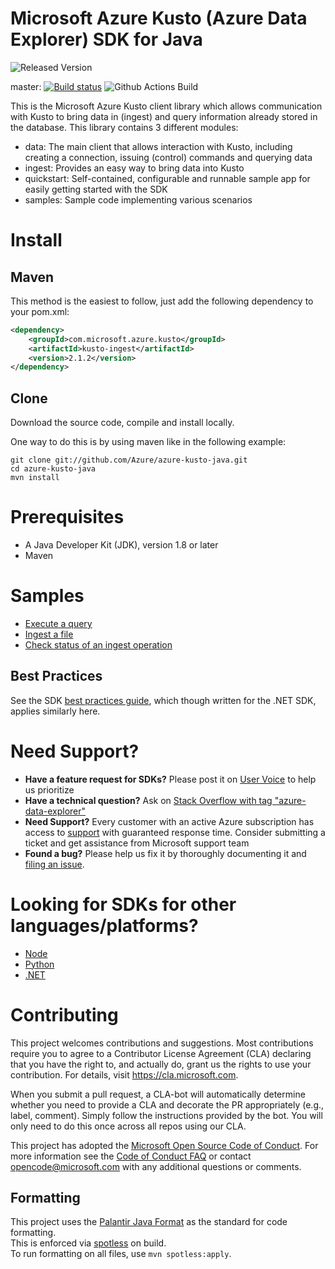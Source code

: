 # Microsoft Azure Kusto (Azure Data Explorer) SDK for Java

![Released Version](https://img.shields.io/maven-central/v/com.microsoft.azure.kusto/kusto-ingest.svg)


master: [![Build status](https://msazure.visualstudio.com/One/_apis/build/status/Custom/Kusto/azure-kusto-java-sdk%20ci?branchName=master)](https://msazure.visualstudio.com/One/_build/latest?definitionId=57651)
![Github Actions Build](https://github.com/Azure/azure-kusto-java/actions/workflows/build.yml/badge.svg)


This is the Microsoft Azure Kusto client library which allows communication with Kusto to bring data in (ingest) and query information already stored in the database.
This library contains 3 different modules:
- data: The main client that allows interaction with Kusto, including creating a connection, issuing (control) commands and querying data
- ingest: Provides an easy way to bring data into Kusto
- quickstart: Self-contained, configurable and runnable sample app for easily getting started with the SDK
- samples: Sample code implementing various scenarios

# Install

## Maven

This method is the easiest to follow, just add the following dependency to your pom.xml:
```xml
<dependency>
    <groupId>com.microsoft.azure.kusto</groupId>
    <artifactId>kusto-ingest</artifactId>
    <version>2.1.2</version>
</dependency>
```

## Clone
Download the source code, compile and install locally.

One way to do this is by using maven like in the following example:
```
git clone git://github.com/Azure/azure-kusto-java.git
cd azure-kusto-java
mvn install
```

# Prerequisites

- A Java Developer Kit (JDK), version 1.8 or later
- Maven

# Samples

- [Execute a query](samples/README.md#execute-query-sample)
- [Ingest a file](samples/README.md#file-ingestion-sample)
- [Check status of an ingest operation](samples/README.md#query-table-status-sample)

## Best Practices
See the SDK [best practices guide](https://docs.microsoft.com/azure/data-explorer/kusto/api/netfx/kusto-ingest-best-practices), which though written for the .NET SDK, applies similarly here.

# Need Support?
- **Have a feature request for SDKs?** Please post it on [User Voice](https://feedback.azure.com/forums/915733-azure-data-explorer) to help us prioritize
- **Have a technical question?** Ask on [Stack Overflow with tag "azure-data-explorer"](https://stackoverflow.com/questions/tagged/azure-data-explorer)
- **Need Support?** Every customer with an active Azure subscription has access to [support](https://docs.microsoft.com/en-us/azure/azure-supportability/how-to-create-azure-support-request) with guaranteed response time.  Consider submitting a ticket and get assistance from Microsoft support team
- **Found a bug?** Please help us fix it by thoroughly documenting it and [filing an issue](https://github.com/Azure/azure-kusto-java/issues/new).

# Looking for SDKs for other languages/platforms?
- [Node](https://github.com/azure/azure-kusto-node)
- [Python](https://github.com/azure/azure-kusto-python)
- [.NET](https://docs.microsoft.com/en-us/azure/kusto/api/netfx/about-the-sdk)

# Contributing

This project welcomes contributions and suggestions.  Most contributions require you to agree to a
Contributor License Agreement (CLA) declaring that you have the right to, and actually do, grant us
the rights to use your contribution. For details, visit https://cla.microsoft.com.

When you submit a pull request, a CLA-bot will automatically determine whether you need to provide
a CLA and decorate the PR appropriately (e.g., label, comment). Simply follow the instructions
provided by the bot. You will only need to do this once across all repos using our CLA.

This project has adopted the [Microsoft Open Source Code of Conduct](https://opensource.microsoft.com/codeofconduct/).
For more information see the [Code of Conduct FAQ](https://opensource.microsoft.com/codeofconduct/faq/) or
contact [opencode@microsoft.com](mailto:opencode@microsoft.com) with any additional questions or comments.

## Formatting

This project uses the [Palantir Java Format](https://github.com/palantir/palantir-java-format) as the standard for code formatting.  
This is enforced via [spotless](https://github.com/diffplug/spotless) on build.  
To run formatting on all files, use `mvn spotless:apply`.